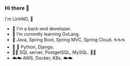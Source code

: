 ### Hi there 👋
I'm LinhND, 🌱 
- 🔭 I'm a back-end developer.
- 🌱 I’m currently learning GoLang.
- 🎉 Java, Spring Boot, Spring MVC, Spring Cloud. ☕☕☕
- 🐍 🐍 Python, Django.
- 💾💾 SQL server, PostgetSQL, MySQL. 💾💾
- ☁️☁️ AWS, Docker, K8s. ☁️☁️
